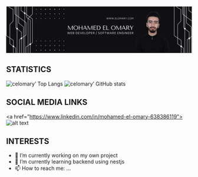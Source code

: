 ![hero picture](assets/github_banner.png)
## STATISTICS
![celomary’ Top Langs](https://github-readme-stats.vercel.app/api/top-langs/?username=celomary&theme=dark)
![celomary’ GitHub stats](https://github-readme-stats.vercel.app/api?username=celomary&theme=dark&show_icons=true&count_private=true)
## SOCIAL MEDIA LINKS
<a href=”https://www.linkedin.com/in/mohamed-el-omary-638386119"> ![alt text](https://img.shields.io/badge/-LinkedIn-0e76a8?style=plastic&logo=linkedIn)</a>
## INTERESTS
- 🔭 I’m currently working on my own project
- 🌱 I’m currently learning backend using nestjs
- 📫 How to reach me: ...

